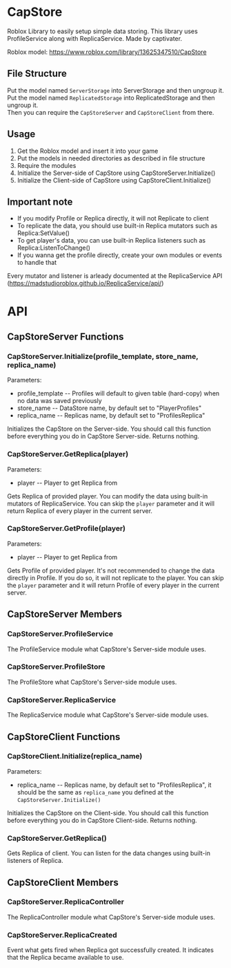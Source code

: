 # CapStore

Roblox Library to easily setup simple data storing.
This library uses ProfileService along with ReplicaService.
Made by captivater.

Roblox model: https://www.roblox.com/library/13625347510/CapStore

## File Structure

Put the model named `ServerStorage` into ServerStorage and then ungroup it.\
Put the model named `ReplicatedStorage` into ReplicatedStorage and then ungroup it.\
Then you can require the `CapStoreServer` and `CapStoreClient` from there.

## Usage

1. Get the Roblox model and insert it into your game
2. Put the models in needed directories as described in file structure
3. Require the modules
4. Initialize the Server-side of CapStore using CapStoreServer.Initialize()
5. Initialize the Client-side of CapStore using CapStoreClient.Initialize()

## Important note
- If you modify Profile or Replica directly, it will not Replicate to client
- To replicate the data, you should use built-in Replica mutators such as Replica:SetValue()
- To get player's data, you can use built-in Replica listeners such as Replica:ListenToChange()
- If you wanna get the profile directly, create your own modules or events to handle that

Every mutator and listener is arleady documented at the ReplicaService API
(https://madstudioroblox.github.io/ReplicaService/api/)

# API

## CapStoreServer Functions

### CapStoreServer.Initialize(profile_template, store_name, replica_name) 
Parameters:
- profile_template -- Profiles will default to given table (hard-copy) when no data was saved previously
- store_name -- DataStore name, by default set to "PlayerProfiles"
- replica_name -- Replicas name, by default set to "ProfilesReplica"

Initializes the CapStore on the Server-side.
You should call this function before everything you do in CapStore Server-side.
Returns nothing.

### CapStoreServer.GetReplica(player) 
Parameters:
- player -- Player to get Replica from

Gets Replica of provided player.
You can modify the data using built-in mutators of ReplicaService.
You can skip the `player` parameter and it will return Replica of every player in the current server.

### CapStoreServer.GetProfile(player) 
Parameters:
- player -- Player to get Replica from

Gets Profile of provided player.
It's not recommended to change the data directly in Profile.
If you do so, it will not replicate to the player.
You can skip the `player` parameter and it will return Profile of every player in the current server.

## CapStoreServer Members

### CapStoreServer.ProfileService
The ProfileService module what CapStore's Server-side module uses.

### CapStoreServer.ProfileStore
The ProfileStore what CapStore's Server-side module uses.

### CapStoreServer.ReplicaService
The ReplicaService module what CapStore's Server-side module uses.

## CapStoreClient Functions

### CapStoreClient.Initialize(replica_name) 
Parameters:
- replica_name -- Replicas name, by default set to "ProfilesReplica", it should be the same as `replica_name` you defined at the `CapStoreServer.Initialize()`

Initializes the CapStore on the Client-side.
You should call this function before everything you do in CapStore Client-side.
Returns nothing.

### CapStoreServer.GetReplica() 

Gets Replica of client.
You can listen for the data changes using built-in listeners of Replica.

## CapStoreClient Members

### CapStoreServer.ReplicaController
The ReplicaController module what CapStore's Server-side module uses.

### CapStoreServer.ReplicaCreated
Event what gets fired when Replica got successfully created.
It indicates that the Replica became available to use. 
